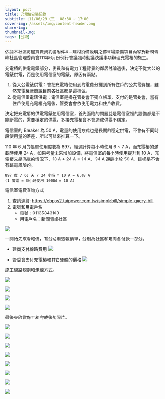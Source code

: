 ```yaml
---
layout: post
title: 充電樁安裝記錄
subtitle: 111/06/29（三） 08:30 ~ 17:00
cover-img: /assets/img/content-header.png
share-img: 
thumbnail-img:
tags: [公設]
---
```


依據本社區房屋買賣契約書附件4－建材設備說明之停車場設備項目內容及新潤青峰社區管理委員會111年6月份例行會議臨時動議決議事項辦理充電樁的施工。

充電樁的供電電錶部分，委員和有電力工程背景的鄰居討論過後，決定不從大公的電錶供電，而是使用電信室的電錶，原因有兩點。

1. 從大公電錶供電：會把充電樁使用到的電費分攤到所有住戶的公共電費裡，雖然充電樁廠商說目前各社區都是這樣做。
2. 從電信室電錶供電：電信室是掛在管委會下獨立帳單，支付的是管委會，當有住戶使用充電樁充電後，管委會會依使用電力和住戶收費。

決定把充電樁的供電電錶使用電信室，首先面臨的問題就是電信室裡的設備都是不能斷電的，需要穩定的供電，多接充電樁會不會造成供電不穩定。

電信室的 Breaker 為 50 A，電量的使用方式也是長期的穩定供電，不會有不同時段使用量的落差，所以可以來推算一下。

110 年 6 月的帳單使用度數為 897，經過計算每小時使用 6 ~ 7 A，而充電樁的滿載時使用 24 A，如果考量未來增加設備，將電信室的每小時使用提升到 10 A，充電樁又是滿載的情況下，10 A + 24 A = 34 A，34 A 還是小於 50 A，這樣是不會有跳電風險的。

```
897 度 / 61 天 / 24 小時 * 10 A = 6.08 A
(1 度電 = 每小時使用 1000W = 10 A)
```

電信室電費查詢方式

1. 查詢連結: https://ebpps2.taipower.com.tw/simplebill/simple-query-bill
2. 電號和用電戶名
    - 電號：01135343103
    - 用電戶名：新潤青峰社區

![](https://i.imgur.com/wh9M5AH.jpg)

一開始先來看報價，有分成兩張報價單，分別為社區和建商各付款一部分。

- 建商支付線路費用
![](https://i.imgur.com/PQBGgyz.png)

- 管委會支付充電樁和其它硬體的價格
![](https://i.imgur.com/NPXqjtN.png)

施工線路規劃和走線方式。

![](https://i.imgur.com/vQo0z5x.png)

![](https://i.imgur.com/JIrCG2u.png)

![](https://i.imgur.com/fCeXBVq.png)

![](https://i.imgur.com/GggG9o3.png)

最後來欣賞施工和完成後的照片。

![](https://i.imgur.com/gDg8nBc.jpg)

![](https://i.imgur.com/oSjyC9V.jpg)

![](https://i.imgur.com/sUeIDBM.jpg)

![](https://i.imgur.com/kHTy2mX.jpg)

![](https://i.imgur.com/7v6WC9W.jpg)

![](https://i.imgur.com/ATQi1yc.jpg)

![](https://i.imgur.com/t3EuEXe.jpg)

![](https://i.imgur.com/pJvNadB.jpg)
